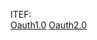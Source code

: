 ITEF:  
[Oauth1.0](http://tools.ietf.org/html/rfc5849)
[Oauth2.0](http://tools.ietf.org/html/rfc6749)
